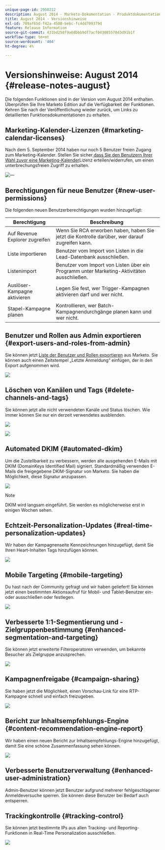 ```yaml
---
unique-page-id: 2950212
description: August 2014 - Marketo-Dokumentation - Produktdokumentation
title: August 2014 - Versionshinweise
exl-id: 789af65d-f42a-4500-bebc-fc4dd709379d
feature: Release Information
source-git-commit: 431bd258f9a68bbb9df7acf043085578d3d91b1f
workflow-type: tm+mt
source-wordcount: '404'
ht-degree: 4%

---
```


# Versionshinweise: August 2014 {#release-notes-august}

Die folgenden Funktionen sind in der Version vom August 2014 enthalten. Überprüfen Sie Ihre Marketo Edition auf die Verfügbarkeit der Funktionen. Kehren Sie nach der Veröffentlichung wieder zurück, um Links zu detaillierten Funktionsdokumentationen zu erhalten.

## Marketing-Kalender-Lizenzen {#marketing-calendar-licenses}

Nach dem 5. September 2014 haben nur noch 5 Benutzer freien Zugang zum Marketing-Kalender. Stellen Sie sicher[ dass Sie den Benutzern Ihrer Wahl zuvor eine Marketing-Kalender](/help/marketo/product-docs/core-marketo-concepts/marketing-calendar/understanding-the-calendar/issue-revoke-a-marketing-calendar-license.md)Lizenz erteilen/widerrufen, um einen unterbrechungsfreien Zugriff zu erhalten.

![—](assets/image2014-9-16-9-3a45-3a52.png)

## Berechtigungen für neue Benutzer {#new-user-permissions}

Die folgenden neuen Benutzerberechtigungen wurden hinzugefügt:

| Berechtigung | Beschreibung |
|---|---|
| Auf Revenue Explorer zugreifen | Wenn Sie RCA erworben haben, haben Sie jetzt die Kontrolle darüber, wer darauf zugreifen kann. |
| Liste importieren | Benutzer vom Import von Listen in die Lead-Datenbank ausschließen. |
| Listenimport | Benutzer vom Import von Listen über ein Programm unter Marketing-Aktivitäten ausschließen. |
| Auslöser-Kampagne aktivieren | Legen Sie fest, wer Trigger-Kampagnen aktivieren darf und wer nicht. |
| Stapel-Kampagne planen | Kontrollieren, wer Batch-Kampagnendurchgänge planen kann und wer nicht. |

## Benutzer und Rollen aus Admin exportieren {#export-users-and-roles-from-admin}

Sie können jetzt [Liste der Benutzer und Rollen exportieren](/help/marketo/product-docs/administration/users-and-roles/export-a-list-of-users-and-roles.md) aus Marketo. Sie können auch einen Zeitstempel „Letzte Anmeldung“ einfügen, der in den Export aufgenommen wird.

![](assets/image2014-9-16-12-3a20-3a16.png)

## Löschen von Kanälen und Tags {#delete-channels-and-tags}

Sie können jetzt alle nicht verwendeten Kanäle und Status löschen. Wie immer können Sie nur ein derzeit verwendetes ausblenden.

![](assets/image2014-9-16-12-3a20-3a30.png)

![](assets/image2014-9-16-12-3a23-3a4.png)

## Automated DKIM {#automated-dkim}

Um die Zustellbarkeit zu verbessern, werden alle ausgehenden E-Mails mit DKIM (DomainKeys Identified Mail) signiert. Standardmäßig verwenden E-Mails die freigegebene DKIM-Signatur von Marketo. Sie haben die Möglichkeit, diese Signatur anzupassen.

![](assets/image2014-9-16-12-3a23-3a16.png)

>[!NOTE]
>
>DKIM wird langsam eingeführt. Sie werden es möglicherweise erst in einigen Wochen sehen.

## Echtzeit-Personalization-Updates {#real-time-personalization-updates}

Wir haben der Kampagnenseite Kennzeichnungen hinzugefügt, damit Sie Ihren Heart-Inhalten Tags hinzufügen können.

![](assets/image2014-9-16-12-3a23-3a28.png)

## Mobile Targeting {#mobile-targeting}

Du hast nach der Community gefragt und wir haben geliefert! Sie können jetzt einen bestimmten Aktionsaufruf für Mobil- und Tablet-Benutzer ein- oder ausschließen oder festlegen.

![](assets/image2014-9-16-12-3a23-3a43.png)

## Verbesserte 1:1-Segmentierung und -Zielgruppenbestimmung {#enhanced-segmentation-and-targeting}

Sie können jetzt erweiterte Filteroperatoren verwenden, um bekannte Besucher als Zielgruppe anzusprechen.

![](assets/image2014-9-16-12-3a23-3a56.png)

## Kampagnenfreigabe {#campaign-sharing}

Sie haben jetzt die Möglichkeit, einen Vorschau-Link für eine RTP-Kampagne schnell und einfach freizugeben.

![](assets/image2014-9-16-12-3a24-3a22.png)

## Bericht zur Inhaltsempfehlungs-Engine {#content-recommendation-engine-report}

Wir haben einen neuen Bericht zur Inhaltsempfehlungs-Engine hinzugefügt, damit Sie eine schöne Zusammenfassung sehen können.

![](assets/image2014-9-16-12-3a24-3a42.png)

## Verbesserte Benutzerverwaltung {#enhanced-user-administration}

Admin-Benutzer können jetzt Benutzer aufgrund mehrerer fehlgeschlagener Anmeldeversuche sperren. Sie können diese Benutzer bei Bedarf auch entsperren.

## Trackingkontrolle {#tracking-control}

Sie können jetzt bestimmte IPs aus allen Tracking- und Reporting-Funktionen in Real-Time Personalization ausschließen.

![](assets/image2014-9-16-12-3a24-3a55.png)
